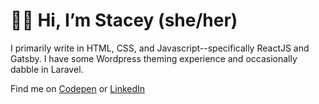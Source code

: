 <h1>👩‍💻 Hi, I’m Stacey (she/her)</h1>

I primarily write in HTML, CSS, and Javascript--specifically ReactJS and Gatsby. I have some Wordpress theming experience and occasionally dabble in Laravel. 

Find me on <a href="https://codepen.io/heyitsstacey">Codepen</a> or <a href="https://www.linkedin.com/in/staceyschlanger/">LinkedIn</a>
